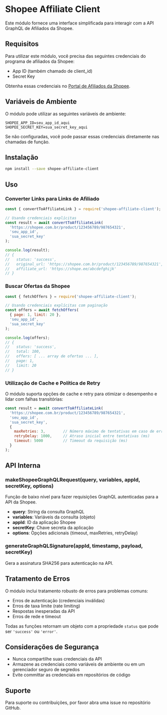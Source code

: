 
# Shopee Affiliate Client

Este módulo fornece uma interface simplificada para interagir com a API GraphQL de Afiliados da Shopee.

## Requisitos

Para utilizar este módulo, você precisa das seguintes credenciais do programa de afiliados da Shopee:

- App ID (também chamado de client_id)
- Secret Key

Obtenha essas credenciais no [Portal de Afiliados da Shopee](https://affiliate.shopee.com.br).

## Variáveis de Ambiente

O módulo pode utilizar as seguintes variáveis de ambiente:

```
SHOPEE_APP_ID=seu_app_id_aqui
SHOPEE_SECRET_KEY=sua_secret_key_aqui
```

Se não configuradas, você pode passar essas credenciais diretamente nas chamadas de função.

## Instalação

```bash
npm install --save shopee-affiliate-client
```

## Uso

### Converter Links para Links de Afiliado

```javascript
const { convertToAffiliateLink } = require('shopee-affiliate-client');

// Usando credenciais explícitas
const result = await convertToAffiliateLink(
  'https://shopee.com.br/product/123456789/987654321',
  'seu_app_id',
  'sua_secret_key'
);

console.log(result);
// {
//   status: 'success',
//   original_url: 'https://shopee.com.br/product/123456789/987654321',
//   affiliate_url: 'https://shope.ee/abcdefghijk'
// }
```

### Buscar Ofertas da Shopee

```javascript
const { fetchOffers } = require('shopee-affiliate-client');

// Usando credenciais explícitas com paginação
const offers = await fetchOffers(
  { page: 1, limit: 20 },
  'seu_app_id',
  'sua_secret_key'
);

console.log(offers);
// {
//   status: 'success',
//   total: 100,
//   offers: [ ... array de ofertas ... ],
//   page: 1,
//   limit: 20
// }
```

### Utilização de Cache e Política de Retry

O módulo suporta opções de cache e retry para otimizar o desempenho e lidar com falhas transitórias:

```javascript
const result = await convertToAffiliateLink(
  'https://shopee.com.br/product/123456789/987654321',
  'seu_app_id',
  'sua_secret_key',
  {
    maxRetries: 3,        // Número máximo de tentativas em caso de erro
    retryDelay: 1000,     // Atraso inicial entre tentativas (ms)
    timeout: 5000         // Timeout da requisição (ms)
  }
);
```

## API Interna

### makeShopeeGraphQLRequest(query, variables, appId, secretKey, options)

Função de baixo nível para fazer requisições GraphQL autenticadas para a API da Shopee.

- **query**: String da consulta GraphQL
- **variables**: Variáveis da consulta (objeto)
- **appId**: ID da aplicação Shopee
- **secretKey**: Chave secreta da aplicação
- **options**: Opções adicionais (timeout, maxRetries, retryDelay)

### generateGraphQLSignature(appId, timestamp, payload, secretKey)

Gera a assinatura SHA256 para autenticação na API.

## Tratamento de Erros

O módulo inclui tratamento robusto de erros para problemas comuns:

- Erros de autenticação (credenciais inválidas)
- Erros de taxa limite (rate limiting)
- Respostas inesperadas da API
- Erros de rede e timeout

Todas as funções retornam um objeto com a propriedade `status` que pode ser `'success'` ou `'error'`.

## Considerações de Segurança

- Nunca compartilhe suas credenciais da API
- Armazene as credenciais como variáveis de ambiente ou em um gerenciador seguro de segredos
- Evite committar as credenciais em repositórios de código

## Suporte

Para suporte ou contribuições, por favor abra uma issue no repositório GitHub.
